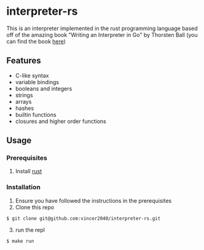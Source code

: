 # interpreter-rs

This is an interpreter implemented in the rust programming language based off of the amazing book 
"Writing an Interpreter in Go" by Thorsten Ball (you can find the book [here](https://interpreterbook.com/))

## Features 

- C-like syntax
- variable bindings
- booleans and integers
- strings
- arrays
- hashes
- builtin functions
- closures and higher order functions

## Usage 

### Prerequisites

1. Install [rust](https://www.rust-lang.org/tools/install)

### Installation 

1. Ensure you have followed the instructions in the prerequisites
2. Clone this repo

```console
$ git clone git@github.com:vincer2040/interpreter-rs.git
```

3. run the repl

```console
$ make run
```
